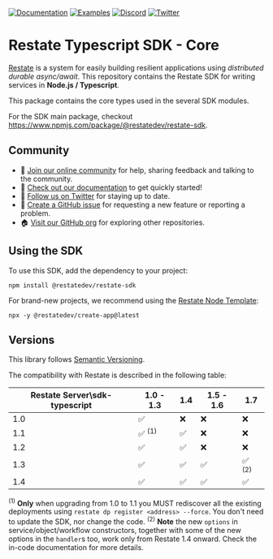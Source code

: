 [![Documentation](https://img.shields.io/badge/doc-reference-blue)](https://docs.restate.dev)
[![Examples](https://img.shields.io/badge/view-examples-blue)](https://github.com/restatedev/examples)
[![Discord](https://img.shields.io/discord/1128210118216007792?logo=discord)](https://discord.gg/skW3AZ6uGd)
[![Twitter](https://img.shields.io/twitter/follow/restatedev.svg?style=social&label=Follow)](https://twitter.com/intent/follow?screen_name=restatedev)

# Restate Typescript SDK - Core

[Restate](https://restate.dev/) is a system for easily building resilient applications using *distributed durable async/await*. This repository contains the Restate SDK for writing services in **Node.js / Typescript**.

This package contains the core types used in the several SDK modules.

For the SDK main package, checkout https://www.npmjs.com/package/@restatedev/restate-sdk.

## Community

* 🤗️ [Join our online community](https://discord.gg/skW3AZ6uGd) for help, sharing feedback and talking to the community.
* 📖 [Check out our documentation](https://docs.restate.dev) to get quickly started!
* 📣 [Follow us on Twitter](https://twitter.com/restatedev) for staying up to date.
* 🙋 [Create a GitHub issue](https://github.com/restatedev/sdk-typescript/issues) for requesting a new feature or reporting a problem.
* 🏠 [Visit our GitHub org](https://github.com/restatedev) for exploring other repositories.

## Using the SDK

To use this SDK, add the dependency to your project:
```shell
npm install @restatedev/restate-sdk
```

For brand-new projects, we recommend using the [Restate Node Template](https://github.com/restatedev/node-template-generator):
```shell
npx -y @restatedev/create-app@latest
```

## Versions

This library follows [Semantic Versioning](https://semver.org/).

The compatibility with Restate is described in the following table:

| Restate Server\sdk-typescript | 1.0 - 1.3        | 1.4 | 1.5 - 1.6 | 1.7              |
|-------------------------------|------------------|-----|-----------|------------------|
| 1.0                           | ✅                | ❌   | ❌         | ❌                |
| 1.1                           | ✅ <sup>(1)</sup> | ✅   | ❌         | ❌                |
| 1.2                           | ✅                | ✅   | ❌         | ❌                |
| 1.3                           | ✅                | ✅   | ✅         | ✅ <sup>(2)</sup> |
| 1.4                           | ✅                | ✅   | ✅         | ✅                |

<sup>(1)</sup> **Only** when upgrading from 1.0 to 1.1 you MUST rediscover all the existing deployments using `restate dp register <address> --force`. You don't need to update the SDK, nor change the code.
<sup>(2)</sup> **Note** the new `options` in service/object/workflow constructors, together with some of the new options in the `handler`s too, work only from Restate 1.4 onward. Check the in-code documentation for more details.
